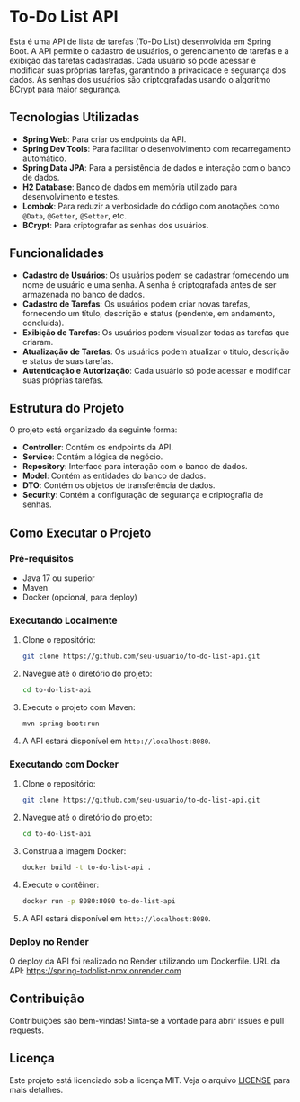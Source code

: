 # To-Do List API

Esta é uma API de lista de tarefas (To-Do List) desenvolvida em Spring Boot. A API permite o cadastro de usuários, o gerenciamento de tarefas e a exibição das tarefas cadastradas. Cada usuário só pode acessar e modificar suas próprias tarefas, garantindo a privacidade e segurança dos dados. As senhas dos usuários são criptografadas usando o algoritmo BCrypt para maior segurança.

## Tecnologias Utilizadas

- **Spring Web**: Para criar os endpoints da API.
- **Spring Dev Tools**: Para facilitar o desenvolvimento com recarregamento automático.
- **Spring Data JPA**: Para a persistência de dados e interação com o banco de dados.
- **H2 Database**: Banco de dados em memória utilizado para desenvolvimento e testes.
- **Lombok**: Para reduzir a verbosidade do código com anotações como `@Data`, `@Getter`, `@Setter`, etc.
- **BCrypt**: Para criptografar as senhas dos usuários.

## Funcionalidades

- **Cadastro de Usuários**: Os usuários podem se cadastrar fornecendo um nome de usuário e uma senha. A senha é criptografada antes de ser armazenada no banco de dados.
- **Cadastro de Tarefas**: Os usuários podem criar novas tarefas, fornecendo um título, descrição e status (pendente, em andamento, concluída).
- **Exibição de Tarefas**: Os usuários podem visualizar todas as tarefas que criaram.
- **Atualização de Tarefas**: Os usuários podem atualizar o título, descrição e status de suas tarefas.
- **Autenticação e Autorização**: Cada usuário só pode acessar e modificar suas próprias tarefas.

## Estrutura do Projeto

O projeto está organizado da seguinte forma:

- **Controller**: Contém os endpoints da API.
- **Service**: Contém a lógica de negócio.
- **Repository**: Interface para interação com o banco de dados.
- **Model**: Contém as entidades do banco de dados.
- **DTO**: Contém os objetos de transferência de dados.
- **Security**: Contém a configuração de segurança e criptografia de senhas.

## Como Executar o Projeto

### Pré-requisitos

- Java 17 ou superior
- Maven
- Docker (opcional, para deploy)

### Executando Localmente

1. Clone o repositório:

   ```bash
   git clone https://github.com/seu-usuario/to-do-list-api.git
   ```

2. Navegue até o diretório do projeto:

   ```bash
   cd to-do-list-api
   ```

3. Execute o projeto com Maven:

   ```bash
   mvn spring-boot:run
   ```

4. A API estará disponível em `http://localhost:8080`.

### Executando com Docker

1. Clone o repositório:

   ```bash
   git clone https://github.com/seu-usuario/to-do-list-api.git
   ```

2. Navegue até o diretório do projeto:

   ```bash
   cd to-do-list-api
   ```

3. Construa a imagem Docker:

   ```bash
   docker build -t to-do-list-api .
   ```

4. Execute o contêiner:

   ```bash
   docker run -p 8080:8080 to-do-list-api
   ```

5. A API estará disponível em `http://localhost:8080`.

### Deploy no Render

O deploy da API foi realizado no Render utilizando um Dockerfile. URL da API: https://spring-todolist-nrox.onrender.com

## Contribuição

Contribuições são bem-vindas! Sinta-se à vontade para abrir issues e pull requests.

## Licença

Este projeto está licenciado sob a licença MIT. Veja o arquivo [LICENSE](LICENSE) para mais detalhes.
